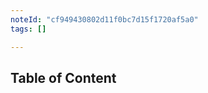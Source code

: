 ```yaml
---
noteId: "cf949430802d11f0bc7d15f1720af5a0"
tags: []

---
```


## Table of Content

```{tableofcontents}
```
